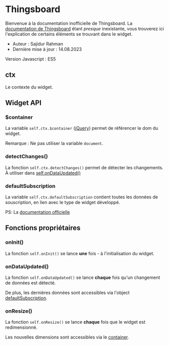 # Thingsboard

Bienvenue à la documentation inofficielle de Thingsboard. La [documentation de Thingsboard](https://thingsboard.io/docs/user-guide/contribution/widgets-development/) étant _presque_ inexistante, vous trouverez ici l'explication de certains éléments se trouvant dans le widget.

- Auteur : Sajidur Rahman
- Dernière mise à jour : 14.08.2023

Version Javascript : ES5

## ctx

Le contexte du widget.

## Widget API

### $container

La variable ```self.ctx.$container``` ([jQuery](https://api.jquery.com/)) permet de référencer le dom du widget.

Remarque : Ne pas utiliser la variable ```document```.

### detectChanges()

La fonction ```self.ctx.detectChanges()``` permet de détecter les changements. À utiliser dans [self.onDataUpdated()](#ondataupdated)

### defaultSubscription

La variable ```self.ctx.defaultSubscription``` contient toutes les données de souscription, en lien avec le type de widget développé.

PS: La [documentation officielle](https://thingsboard.io/docs/user-guide/contribution/widgets-development/#subscription-object)

## Fonctions propriétaires

### onInit()

La fonction ```self.onInit()``` se lance **une** fois - à l'initialisation du widget.

### onDataUpdated()

La fonction ```self.onDataUpdated()``` se lance **chaque** fois qu'un changement de données est détecté.

De plus, les dernières données sont accessibles via l'object [defaultSubscription](#defaultsubscription).

### onResize()

La fonction ```self.onResize()``` se lance **chaque** fois que le widget est redimensionné.

Les nouvelles dimensions sont accessibles via le [container](#container).